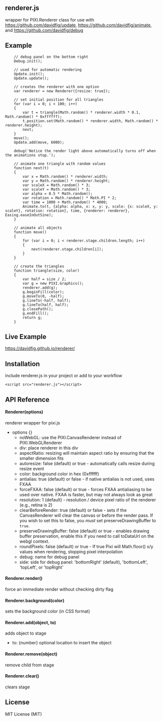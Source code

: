## renderer.js
wrapper for PIXI.Renderer class for use with https://github.com/davidfig/update, https://github.com/davidfig/animate, and https://github.com/davidfig/debug

## Example

        // debug panel on the bottom right
        Debug.init();

        // used for automatic rendering
        Update.init();
        Update.update();

        // creates the renderer with one option
        var renderer = new Renderer({resize: true});

        // set initial position for all triangles
        for (var i = 0; i < 100; i++)
        {
            var t = triangle(Math.random() * renderer.width * 0.1, Math.random() * 0xffffff);
            t.position.set(Math.random() * renderer.width, Math.random() * renderer.height);
            next;
        }
        move();
        Update.add(move, 6000);

        debug('Notice the render light above automatically turns off when the animations stop.');

        // animate one triangle with random values
        function next(t)
        {
            var x = Math.random() * renderer.width;
            var y = Math.random() * renderer.height;
            var scaleX = Math.random() * 3;
            var scaleY = Math.random() * 3;
            var alpha = 0.5 * Math.random();
            var rotation = Math.random() * Math.PI * 2;
            var time = 1000 + Math.random() * 4000;
            Animate.to(t, {alpha: alpha, x: x, y: y, scale: {x: scaleX, y: scaleY}, rotation: rotation}, time, {renderer: renderer}, Easing.easeInOutSine);
        }

        // animate all objects
        function move()
        {
            for (var i = 0; i < renderer.stage.children.length; i++)
            {
                next(renderer.stage.children[i]);
            }
        }

        // create the triangles
        function triangle(size, color)
        {
            var half = size / 2;
            var g = new PIXI.Graphics();
            renderer.add(g);
            g.beginFill(color);
            g.moveTo(0, -half);
            g.lineTo(-half, half);
            g.lineTo(half, half);
            g.closePath();
            g.endFill();
            return g;
        }

## Live Example
https://davidfig.github.io/renderer/

## Installation
include renderer.js in your project or add to your workflow

    <script src="renderer.js"></script>

## API Reference

#### Renderer(options)
renderer wrapper for pixi.js
* options {}
  - noWebGL: use the PIXI.CanvasRenderer instead of PIXI.WebGLRenderer
  - div: place renderer in this div
  - aspectRatio: resizing will maintain aspect ratio by ensuring that the smaller dimension fits
  - autoresize: false (default) or true - automatically calls resize during resize event
  - color: background color in hex (0xffffff)
  - antialias: true (default) or false - if native antialias is not used, uses FXAA
  - forceFXAA: false (default) or true - forces FXAA antialiasing to be used over native. FXAA is faster, but may not always look as great
  - resolution: 1 (default) - resolution / device pixel ratio of the renderer (e.g., retina is 2)
  - clearBeforeRender: true (default) or false - sets if the CanvasRenderer will clear the canvas or before the render pass. If you wish to set this to false, you *must* set preserveDrawingBuffer to `true`.
  - preserveDrawingBuffer: false (default) or true - enables drawing buffer preservation, enable this if you need to call toDataUrl on the webgl context.
  - roundPixels: false (default) or true - If true Pixi will Math.floor() x/y values when rendering, stopping pixel interpolation
  - debug: name for debug panel
  - side: side for debug panel: 'bottomRight' (default), 'bottomLeft', 'topLeft', or 'topRight'

#### Renderer.render()
force an immediate render without checking dirty flag

#### Renderer.background(color)
sets the background color (in CSS format)

#### Renderer.add(object, to)
adds object to stage
* to: {number} optional location to insert the object

#### Renderer.remove(object)
remove child from stage

#### Renderer.clear()
clears stage

## License
MIT License (MIT)